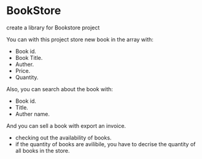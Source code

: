 # BookStore
create a library for Bookstore project 


You can with this project store new book in the array with:
   
   - Book id.
   - Book Title.
   - Auther.
   - Price.
   - Quantity.
   
Also, you can search about the book with:

   - Book id.
   - Title. 
   - Auther name.
   


And you can sell a book with export an invoice.

  - checking out the availability of books.
  - if the quantity of books are avilibile, you have to decrise the quantity of all books in the store.
  


